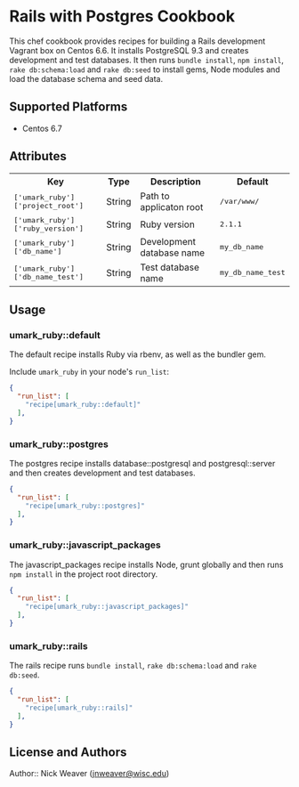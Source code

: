 # Rails with Postgres Cookbook

This chef cookbook provides recipes for building a Rails development Vagrant box on Centos 6.6. It installs PostgreSQL 9.3 and creates development and test databases. It then runs `bundle install`, `npm install`, `rake db:schema:load` and `rake db:seed` to install gems, Node modules and load the database schema and seed data.


## Supported Platforms

* Centos 6.7

## Attributes

<table>
  <tr>
    <th>Key</th>
    <th>Type</th>
    <th>Description</th>
    <th>Default</th>
  </tr>
  <tr>
    <td><tt>['umark_ruby']['project_root']</tt></td>
    <td>String</td>
    <td>Path to applicaton root</td>
    <td><tt>/var/www/</tt></td>
  </tr>
  <tr>
    <td><tt>['umark_ruby']['ruby_version']</tt></td>
    <td>String</td>
    <td>Ruby version</td>
    <td><tt>2.1.1</tt></td>
  </tr>
  <tr>
    <td><tt>['umark_ruby']['db_name']</tt></td>
    <td>String</td>
    <td>Development database name</td>
    <td><tt>my_db_name</tt></td>
  </tr>
  <tr>
    <td><tt>['umark_ruby']['db_name_test']</tt></td>
    <td>String</td>
    <td>Test database name</td>
    <td><tt>my_db_name_test</tt></td>
  </tr>
</table>

## Usage

### umark_ruby::default

The default recipe installs Ruby via rbenv, as well as the bundler gem. 

Include `umark_ruby` in your node's `run_list`:

```json
{
  "run_list": [
    "recipe[umark_ruby::default]"
  ],
}
```

### umark_ruby::postgres

The postgres recipe installs database::postgresql and postgresql::server and then creates development and test databases.

```json
{
  "run_list": [
    "recipe[umark_ruby::postgres]"
  ],
}
```

### umark_ruby::javascript_packages

The javascript_packages recipe installs Node, grunt globally and then runs `npm install` in the project root directory.

```json
{
  "run_list": [
    "recipe[umark_ruby::javascript_packages]"
  ],
}
```

### umark_ruby::rails

The rails recipe runs `bundle install`, `rake db:schema:load` and `rake db:seed`.

```json
{
  "run_list": [
    "recipe[umark_ruby::rails]"
  ],
}
```

## License and Authors

Author:: Nick Weaver (jnweaver@wisc.edu)
